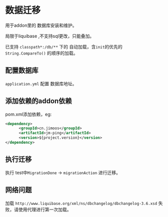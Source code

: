 # 数据迁移

用于addon里的 数据库安装和维护。

局限于liquibase ,不支持sql更改，只能叠加。

已支持 `classpath*:/db/**` 下的 自动加载，含`init`的优先的 `String.CompareTo()`
的顺序的加载。

## 配置数据库

`application.yml` 配置 数据库地址。

## 添加依赖的addon依赖

pom.xml添加依赖，eg:

```xml
<dependency>
      <groupId>cn.jimoos</groupId>
      <artifactId>jm-ping</artifactId>
      <version>${project.version}</version>
</dependency>
```

## 执行迁移
执行 test中`MigrationDone` -> `migrationAction` 进行迁移。

## 网络问题

加载 `http://www.liquibase.org/xml/ns/dbchangelog/dbchangelog-3.6.xsd`
失败，请使用代理进行第一次加载。

